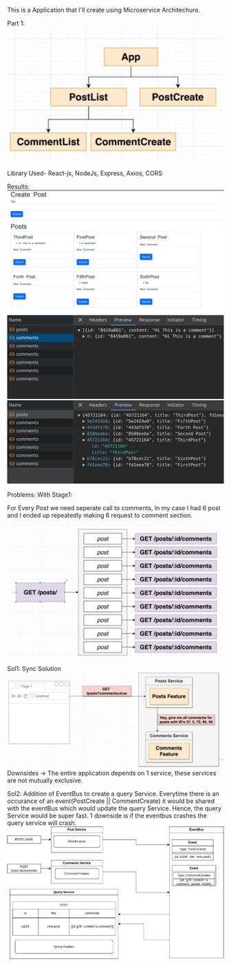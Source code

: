 This is a Application that I'll create using Microservice Architechure.

Part 1:
![Alt Architecture Img](img/BasicArchitechture.png)

Library Used- React-js, NodeJs, Express, Axios, CORS

Results:
![Alt Result](img/FinalResult.png)
![Alt Comment](img/Comment.png)
![Alt Post](img/Posts.png)

Problems: With Stage1:

For Every Post we need seperate call to comments, 
In my case I had 6 post and I ended up repeatedly making 6 request to comment section.

![Alt duplicateComment](img/Dupliicates.png)


Sol1: Sync Solution 
![Alt SyncDiag](img/SyncSolution.png)
Downsides -> The entire application depends on 1 service, these services are not mutually exclusive.

Sol2: Addition of EventBus to create a query Service.
Everytime there is an occurance of an event(PostCreate || CommentCreate) it would be shared with the eventBus which would update the query Service.
Hence, the query Service would be super fast.
1 downside is if the eventbus crashes the query service will crash.
![Alt text](img/eventBus.jpg) 